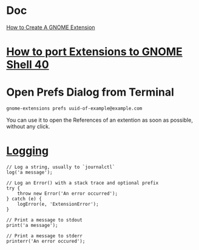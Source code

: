 # Doc
[How to Create A GNOME Extension](https://www.codeproject.com/Articles/5271677/How-to-Create-A-GNOME-Extension)

# [How to port Extensions to GNOME Shell 40](https://gjs.guide/extensions/upgrading/gnome-shell-40.html#contents)



# Open Prefs Dialog from Terminal
``` Bash
gnome-extensions prefs uuid-of-example@example.com
```
You can use it to open the References of an extention as soon as possible, without any click.

# [Logging](https://gjs.guide/extensions/development/debugging.html#logging)

``` JS
// Log a string, usually to `journalctl`
log('a message');

// Log an Error() with a stack trace and optional prefix
try {
    throw new Error('An error occurred');
} catch (e) {
    logError(e, 'ExtensionError');
}

// Print a message to stdout
print('a message');

// Print a message to stderr
printerr('An error occured');
```